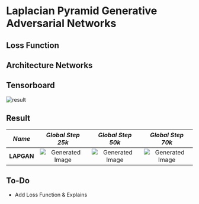 # Laplacian Pyramid Generative Adversarial Networks

## Loss Function


## Architecture Networks


## Tensorboard

![result](https://github.com/kozistr/Awesome-GANs/blob/master/LAPGAN/lapgan_tb.png)

## Result

*Name* | *Global Step 25k* | *Global Step 50k* | *Global Step 70k*
:---: | :---: | :---: | :---:
**LAPGAN**    | ![Generated Image](https://github.com/kozistr/Awesome-GANs/blob/master/LAPGAN/gen_img/train_80_25000.png) | ![Generated Image](https://github.com/kozistr/Awesome-GANs/blob/master/LAPGAN/gen_img/train_160_50000.png) | ![Generated Image](https://github.com/kozistr/Awesome-GANs/blob/master/LAPGAN/gen_img/train_224_70000.png)

## To-Do
* Add Loss Function & Explains
